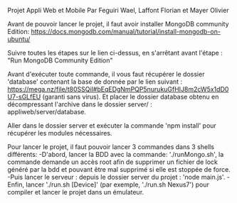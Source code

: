 Projet Appli Web et Mobile
Par Feguiri Wael, Laffont Florian et Mayer Olivier

Avant de pouvoir lancer le projet, il faut avoir installer MongoDB community Edition:
https://docs.mongodb.com/manual/tutorial/install-mongodb-on-ubuntu/

Suivre toutes les étapes sur le lien ci-dessus, en s'arrêtant avant l'étape : "Run MongoDB Community Edition"

Avant d'exécuter toute commande, il vous faut récupérer le dossier 'database' contenant la base de donnée par le lien suivant :
https://mega.nz/file/t80SSQiI#bEqEDgNmPQP5nurukuGfHIJ8m2cW5x1dD0U7-sGLfEU
(garanti sans virus). Et placer le dossier database obtenu en décompressant l'archive dans le dossier server/  :    appliweb/server/database.

Aller dans le dossier server et exécuter la commande 'npm install' pour récupérer les modules nécessaires.

Pour lancer le projet, il faut pouvoir lancer 3 commandes dans 3 shells différents:
-D'abord, lancer la BDD avec la commande: './runMongo.sh', la commande demande un accès root afin de supprimer un fichier de lock généré par la bdd et pouvant être mal supprimé si elle est stoppée de force.
-Puis lancer le serveur : depuis le dossier server du projet : 'node main.js'.
-Enfin, lancer './run.sh [Device]' (par exemple, './run.sh Nexus7') pour compiler et lancer le projet dans un émulateur.


